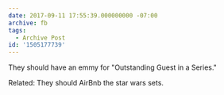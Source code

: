 ```yaml
---
date: 2017-09-11 17:55:39.000000000 -07:00
archive: fb
tags: 
  - Archive Post
id: '1505177739'
---
```


They should have an emmy for "Outstanding Guest in a Series."

Related: They should AirBnb the star wars sets.

